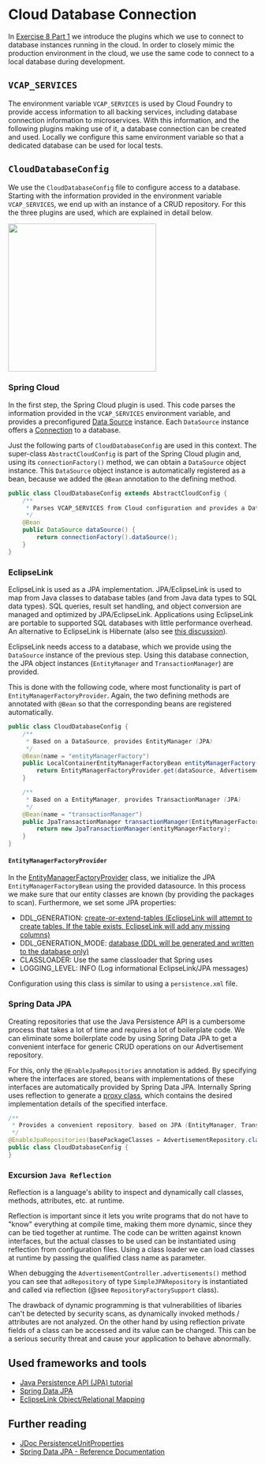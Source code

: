 # Cloud Database Connection

In [Exercise 8 Part 1](../ConnectDatabase/Exercise_8_Part1_ConfigurePersistence.md) we introduce the plugins which we use to
connect to database instances running in the cloud. In order to closely mimic the production environment in the cloud, we use
the same code to connect to a local database during development.

## `VCAP_SERVICES`
The environment variable `VCAP_SERVICES` is used by Cloud Foundry to provide access information to all backing services, including database connection information to microservices.
With this information, and the following plugins making use of it, a database connection can be created and used.
Locally we configure this same environment variable so that a dedicated database can be used for local tests.

## `CloudDatabaseConfig`
We use the `CloudDatabaseConfig` file to configure access to a database. Starting with the information provided in the
environment variable `VCAP_SERVICES`, we end up with an instance of a CRUD repository.
For this the three plugins are used, which are explained in detail below.

<img src="https://github.wdf.sap.corp/cc-java-dev/cc-coursematerial/blob/master/Z_ReuseImages/images/DBConnectionSetup.png" height="300" />

### Spring Cloud
In the first step, the Spring Cloud plugin is used. This code parses the information provided in the `VCAP_SERVICES`
environment variable, and provides a preconfigured [Data Source](http://docs.oracle.com/javase/8/docs/api/javax/sql/DataSource.html) instance. Each `DataSource` instance offers
a [Connection](http://docs.oracle.com/javase/8/docs/api/java/sql/Connection.html) to a database.

Just the following parts of `CloudDatabaseConfig` are used in this context.
The super-class `AbstractCloudConfig` is part of the Spring Cloud plugin and, using its `connectionFactory()` method, we can obtain a `DataSource` object instance.
This `DataSource` object instance is automatically registered as a bean, because we added the `@Bean` annotation to the defining method.

```java
public class CloudDatabaseConfig extends AbstractCloudConfig {
    /**
     * Parses VCAP_SERVICES from Cloud configuration and provides a DataSource.
     */
    @Bean
    public DataSource dataSource() {
        return connectionFactory().dataSource();
    }
}
```

### EclipseLink
EclipseLink is used as a JPA implementation.
JPA/EclipseLink is used to map from Java classes to database tables (and from Java data types to SQL data types).
SQL queries, result set handling, and object conversion are managed and optimized by JPA/EclipseLink.
Applications using EclipseLink are portable to supported SQL databases with little performance overhead.
An alternative to EclipseLink is Hibernate (also see [this discussion](/_Internals/Tool_Decisions.md#eclipselink-vs-hibernate)).

EclipseLink needs access to a database, which we provide using the `DataSource` instance of the previous step.
Using this database connection, the JPA object instances (`EntityManager` and `TransactionManager`) are provided.

This is done with the following code, where most functionality is part of `EntityManagerFactoryProvider`.
Again, the two defining methods are annotated with `@Bean` so that the corresponding beans are registered automatically.

```java
public class CloudDatabaseConfig {
    /**
     * Based on a DataSource, provides EntityManager (JPA)
     */
    @Bean(name = "entityManagerFactory")
    public LocalContainerEntityManagerFactoryBean entityManagerFactory(DataSource dataSource) {
        return EntityManagerFactoryProvider.get(dataSource, Advertisement.class.getPackage().getName());
    }

    /**
     * Based on a EntityManager, provides TransactionManager (JPA)
     */
    @Bean(name = "transactionManager")
    public JpaTransactionManager transactionManager(EntityManagerFactory entityManagerFactory) {
        return new JpaTransactionManager(entityManagerFactory);
    }
}
```

#### `EntityManagerFactoryProvider`

In the [EntityManagerFactoryProvider](https://github.wdf.sap.corp/raw/cc-java/cc-bulletinboard-ads-spring-webmvc/solution-8-1-Configure-Persistence/src/main/java/com/sap/bulletinboard/ads/util/EntityManagerFactoryProvider.java) class, we initialize the JPA `EntityManagerFactoryBean` using the provided datasource.
In this process we make sure that our entity classes are known (by providing the packages to scan).
Furthermore, we set some JPA properties:
 * DDL_GENERATION: [create-or-extend-tables (EclipseLink will attempt to create tables. If the table exists, EclipseLink will add any missing columns)](http://www.eclipse.org/eclipselink/documentation/2.5/jpa/extensions/p_ddl_generation.htm)
 * DDL_GENERATION_MODE: [database (DDL will be generated and written to the database only)](http://www.eclipse.org/eclipselink/documentation/2.5/jpa/extensions/p_ddl_generation_output_mode.htm#BABCDHBB)
 * CLASSLOADER: Use the same classloader that Spring uses
 * LOGGING_LEVEL: INFO (Log informational EclipseLink/JPA messages)

Configuration using this class is similar to using a `persistence.xml` file.

### Spring Data JPA
Creating repositories that use the Java Persistence API is a cumbersome process that takes a lot of time and requires a
lot of boilerplate code.
We can eliminate some boilerplate code by using Spring Data JPA to get a convenient interface for generic CRUD operations
on our Advertisement repository.

For this, only the `@EnableJpaRepositories` annotation is added. By specifying where the interfaces are stored, beans with implementations of these interfaces are automatically provided by Spring Data JPA.
Internally Spring uses reflection to generate a [proxy class](https://docs.oracle.com/javase/7/docs/api/java/lang/reflect/Proxy.html), which contains the desired implementation details of the specified interface.
```java
/**
 * Provides a convenient repository, based on JPA (EntityManager, TransactionManager).
 */
@EnableJpaRepositories(basePackageClasses = AdvertisementRepository.class)
public class CloudDatabaseConfig {
}
```

### Excursion `Java Reflection`
Reflection is a language's ability to inspect and dynamically call classes, methods, attributes, etc. at runtime. 

Reflection is important since it lets you write programs that do not have to "know" everything at compile time, making them more dynamic, since they can be tied together at runtime. The code can be written against known interfaces, but the actual classes to be used can be instantiated using reflection from configuration files. Using a class loader we can load classes at runtime by passing the qualified class name as parameter.

When debugging the `AdvertisementController.advertisements()` method you can see that `adRepository` of type `SimpleJPARepository` is instantiated and called via reflection (@see `RepositoryFactorySupport` class).

The drawback of dynamic programming is that vulnerabilities of libaries can't be detected by security scans, as dynamically invoked methods / attributes are not analyzed. On the other hand by using reflection private fields of a class can be accessed and its value can be changed. This can be a serious security threat and cause your application to behave abnormally.


## Used frameworks and tools
- [Java Persistence API (JPA) tutorial](http://docs.oracle.com/javaee/6/tutorial/doc/bnbpz.html) 
- [Spring Data JPA](http://projects.spring.io/spring-data-jpa/)
- [EclipseLink Object/Relational Mapping](http://www.eclipse.org/eclipselink/)

## Further reading
- [JDoc PersistenceUnitProperties](https://eclipse.org/eclipselink/api/2.0/org/eclipse/persistence/config/PersistenceUnitProperties.html)
- [Spring Data JPA - Reference Documentation](http://docs.spring.io/spring-data/jpa/docs/1.8.0.M1/reference/html/#repositories.query-methods.query-creation)
